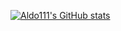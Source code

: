 [![Aldo111's GitHub stats](https://github-readme-stats.vercel.app/api?username=Aldo111&count_private=true)](https://github.com/anuraghazra/github-readme-stats)
